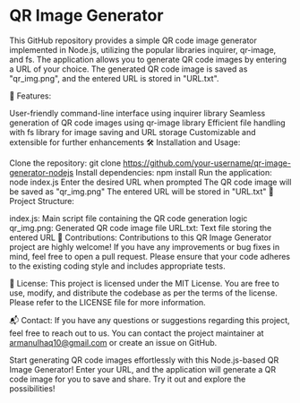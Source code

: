 # QR Image Generator
This GitHub repository provides a simple QR code image generator implemented in Node.js, utilizing the popular libraries inquirer, qr-image, and fs. The application allows you to generate QR code images by entering a URL of your choice. The generated QR code image is saved as "qr_img.png", and the entered URL is stored in "URL.txt".

🚀 Features:

User-friendly command-line interface using inquirer library
Seamless generation of QR code images using qr-image library
Efficient file handling with fs library for image saving and URL storage
Customizable and extensible for further enhancements
🛠️ Installation and Usage:

Clone the repository: git clone https://github.com/your-username/qr-image-generator-nodejs
Install dependencies: npm install
Run the application: node index.js
Enter the desired URL when prompted
The QR code image will be saved as "qr_img.png"
The entered URL will be stored in "URL.txt"
📁 Project Structure:

index.js: Main script file containing the QR code generation logic
qr_img.png: Generated QR code image file
URL.txt: Text file storing the entered URL
🤝 Contributions:
Contributions to this QR Image Generator project are highly welcome! If you have any improvements or bug fixes in mind, feel free to open a pull request. Please ensure that your code adheres to the existing coding style and includes appropriate tests.

📄 License:
This project is licensed under the MIT License. You are free to use, modify, and distribute the codebase as per the terms of the license. Please refer to the LICENSE file for more information.

📬 Contact:
If you have any questions or suggestions regarding this project, feel free to reach out to us. You can contact the project maintainer at armanulhaq10@gmail.com or create an issue on GitHub.

Start generating QR code images effortlessly with this Node.js-based QR Image Generator! Enter your URL, and the application will generate a QR code image for you to save and share. Try it out and explore the possibilities!
